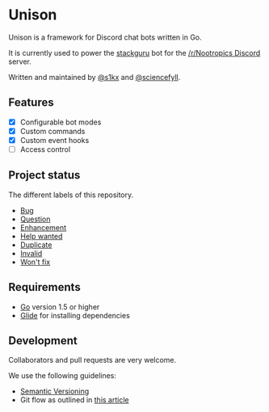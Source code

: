 # Unison

Unison is a framework for Discord chat bots written in Go.

It is currently used to power the [stackguru](https://github.com/s1kx/stackguru) bot for the [/r/Nootropics Discord](https://discord.gg/P2KkEgc) server.

Written and maintained by [@s1kx](https://github.com/s1kx) and [@sciencefyll](https://github.com/sciencefyll).


## Features

- [x] Configurable bot modes
- [x] Custom commands
- [x] Custom event hooks
- [ ] Access control

## Project status
The different labels of this repository.
 - [Bug](https://github.com/s1kx/unison/issues?utf8=%E2%9C%93&q=is%3Aissue%20is%3Aopen%20label%3Abug%20)
 - [Question](https://github.com/s1kx/unison/issues?q=is%3Aopen+is%3Aissue+label%3Aquestion)
 - [Enhancement](https://github.com/s1kx/unison/issues?q=is%3Aissue+is%3Aopen+label%3Aenhancement)
 - [Help wanted](https://github.com/s1kx/unison/issues?q=is%3Aissue+is%3Aopen+label%3A%22help+wanted%22)
 - [Duplicate](https://github.com/s1kx/unison/issues?q=is%3Aissue+is%3Aopen+label%3Aduplicate)
 - [Invalid](https://github.com/s1kx/unison/issues?q=is%3Aopen+is%3Aissue+label%3Ainvalid)
 - [Won't fix](https://github.com/s1kx/unison/issues?q=is%3Aopen+is%3Aissue+label%3Awontfix)


## Requirements

* [Go](https://golang.org/) version 1.5 or higher
* [Glide](https://github.com/Masterminds/glide) for installing dependencies


## Development

Collaborators and pull requests are very welcome.

We use the following guidelines:

* [Semantic Versioning](http://semver.org)
* Git flow as outlined in [this article](http://nvie.com/posts/a-successful-git-branching-model/)
